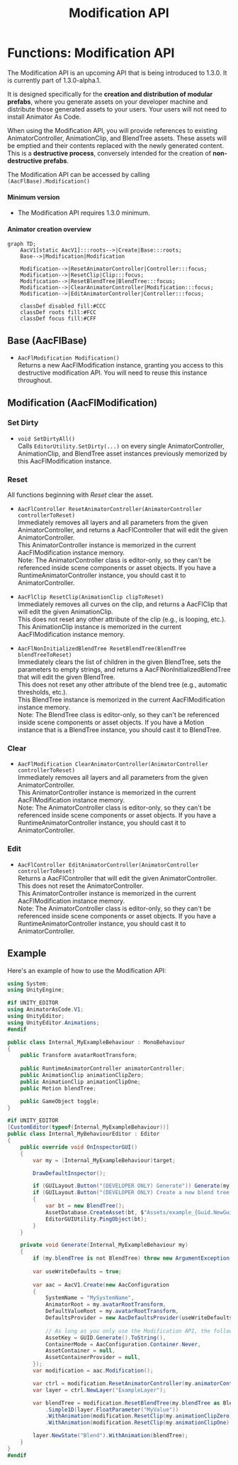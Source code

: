 ﻿---
sidebar_position: 5
title: "Modification API"
---

# Functions: Modification API

The Modification API is an upcoming API that is being introduced to 1.3.0. It is currently part of 1.3.0-alpha.1.

It is designed specifically for the **creation and distribution of modular prefabs**, where you generate assets on your developer machine
and distribute those generated assets to your users. Your users will not need to install Animator As Code.

When using the Modification API, you will provide references to existing AnimatorController, AnimationClip, and BlendTree assets.
These assets will be emptied and their contents replaced with the newly generated content. This is a **destructive process**, conversely intended
for the creation of **non-destructive prefabs**.

The Modification API can be accessed by calling `(AacFlBase).Modification()`

#### Minimum version

- The Modification API requires 1.3.0 minimum.

#### Animator creation overview

```mermaid
graph TD;
    AacV1[static AacV1]:::roots-->|Create|Base:::roots;
    Base-->|Modification|Modification
    
    Modification-->|ResetAnimatorController|Controller:::focus;
    Modification-->|ResetClip|Clip:::focus;
    Modification-->|ResetBlendTree|BlendTree:::focus;
    Modification-->|ClearAnimatorController|Modification:::focus;
    Modification-->|EditAnimatorController|Controller:::focus;
    
    classDef disabled fill:#CCC
    classDef roots fill:#FCC
    classDef focus fill:#CFF
```

## Base (AacFlBase)

- `AacFlModification Modification()`<br/>
  Returns a new AacFlModification instance, granting you access to this destructive modification API. You will need to reuse this instance throughout.

## Modification (AacFlModification)

### Set Dirty

- `void SetDirtyAll()`<br/>
  Calls `EditorUtility.SetDirty(...)` on every single AnimatorController, AnimationClip, and BlendTree asset instances previously memorized by this AacFlModification instance.

### Reset

All functions beginning with *Reset* clear the asset.

- `AacFlController ResetAnimatorController(AnimatorController controllerToReset)`<br/>
  Immediately removes all layers and all parameters from the given AnimatorController, and returns a AacFlController that will edit the given AnimatorController.<br/>
  This AnimatorController instance is memorized in the current AacFlModification instance memory.<br/>
  Note: The AnimatorController class is editor-only, so they can't be referenced inside scene components or asset objects. If you have a RuntimeAnimatorController instance, you should cast it to AnimatorController.

- `AacFlClip ResetClip(AnimationClip clipToReset)`<br/>
  Immediately removes all curves on the clip, and returns a AacFlClip that will edit the given AnimationClip.<br/>
  This does not reset any other attribute of the clip (e.g., is looping, etc.).<br/>
  This AnimationClip instance is memorized in the current AacFlModification instance memory.
  
- `AacFlNonInitializedBlendTree ResetBlendTree(BlendTree blendTreeToReset)`<br/>
  Immediately clears the list of children in the given BlendTree, sets the parameters to empty strings, and returns a AacFlNonInitializedBlendTree that will edit the given BlendTree.<br/>
  This does not reset any other attribute of the blend tree (e.g., automatic thresholds, etc.).<br/>
  This BlendTree instance is memorized in the current AacFlModification instance memory.<br/>
  Note: The BlendTree class is editor-only, so they can't be referenced inside scene components or asset objects. If you have a Motion instance that is a BlendTree instance, you should cast it to BlendTree.

### Clear

- `AacFlModification ClearAnimatorController(AnimatorController controllerToReset)`<br/>
  Immediately removes all layers and all parameters from the given AnimatorController.<br/>
  This AnimatorController instance is memorized in the current AacFlModification instance memory.<br/>
  Note: The AnimatorController class is editor-only, so they can't be referenced inside scene components or asset objects. If you have a RuntimeAnimatorController instance, you should cast it to AnimatorController.

### Edit

- `AacFlController EditAnimatorController(AnimatorController controllerToReset)`<br/>
  Returns a AacFlController that will edit the given AnimatorController. This does not reset the AnimatorController.<br/>
  This AnimatorController instance is memorized in the current AacFlModification instance memory.<br/>
  Note: The AnimatorController class is editor-only, so they can't be referenced inside scene components or asset objects. If you have a RuntimeAnimatorController instance, you should cast it to AnimatorController.

## Example

Here's an example of how to use the Modification API:

```csharp
using System;
using UnityEngine;

#if UNITY_EDITOR
using AnimatorAsCode.V1;
using UnityEditor;
using UnityEditor.Animations;
#endif

public class Internal_MyExampleBehaviour : MonoBehaviour
{
    public Transform avatarRootTransform;
    
    public RuntimeAnimatorController animatorController;
    public AnimationClip animationClipZero;
    public AnimationClip animationClipOne;
    public Motion blendTree;

    public GameObject toggle;
}

#if UNITY_EDITOR
[CustomEditor(typeof(Internal_MyExampleBehaviour))]
public class Internal_MyBehaviourEditor : Editor
{
    public override void OnInspectorGUI()
    {
        var my = (Internal_MyExampleBehaviour)target;

        DrawDefaultInspector();

        if (GUILayout.Button("(DEVELOPER ONLY) Generate")) Generate(my);
        if (GUILayout.Button("(DEVELOPER ONLY) Create a new blend tree asset"))
        {
            var bt = new BlendTree();
            AssetDatabase.CreateAsset(bt, $"Assets/example_{Guid.NewGuid().ToString().Substring(0, 9)}.asset");
            EditorGUIUtility.PingObject(bt);
        }
    }

    private void Generate(Internal_MyExampleBehaviour my)
    {
        if (my.blendTree is not BlendTree) throw new ArgumentException("The blendTree inside the component must be a BlendTree instance.");
        
        var useWriteDefaults = true;
        
        var aac = AacV1.Create(new AacConfiguration
        {
            SystemName = "MySystemName",
            AnimatorRoot = my.avatarRootTransform,
            DefaultValueRoot = my.avatarRootTransform,
            DefaultsProvider = new AacDefaultsProvider(useWriteDefaults),
            
            // As long as you only use the Modification API, the following are irrelevant:
            AssetKey = GUID.Generate().ToString(),
            ContainerMode = AacConfiguration.Container.Never,
            AssetContainer = null,
            AssetContainerProvider = null,
        });
        var modification = aac.Modification();

        var ctrl = modification.ResetAnimatorController(my.animatorController as AnimatorController);
        var layer = ctrl.NewLayer("ExampleLayer");

        var blendTree = modification.ResetBlendTree(my.blendTree as BlendTree)
            .Simple1D(layer.FloatParameter("MyValue"))
            .WithAnimation(modification.ResetClip(my.animationClipZero).Toggling(my.toggle, false), 0f)
            .WithAnimation(modification.ResetClip(my.animationClipOne).Toggling(my.toggle, true), 1f);

        layer.NewState("Blend").WithAnimation(blendTree);
    }
}
#endif
```
